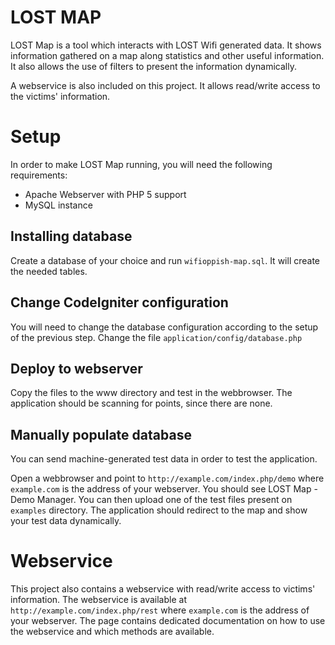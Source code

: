 LOST MAP
========

LOST Map is a tool which interacts with LOST Wifi generated data. It shows information gathered on a map along statistics and other useful information. It also allows the use of filters to present the information dynamically.

A webservice is also included on this project. It allows read/write access to the victims' information.

# Setup

In order to make LOST Map running, you will need the following requirements:

 * Apache Webserver with PHP 5 support
 * MySQL instance

## Installing database

Create a database of your choice and run `wifioppish-map.sql`. It will create the needed tables.

## Change CodeIgniter configuration

You will need to change the database configuration according to the setup of the previous step. Change the file `application/config/database.php`

## Deploy to webserver

Copy the files to the www directory and test in the webbrowser. The application should be scanning for points, since there are none. 

## Manually populate database

You can send machine-generated test data in order to test the application.

Open a webbrowser and point to `http://example.com/index.php/demo` where `example.com` is the address of your webserver. You should see LOST Map - Demo Manager. You can then upload one of the test files present on `examples` directory. The application should redirect to the map and show your test data dynamically.

# Webservice

This project also contains a webservice with read/write access to victims' information. The webservice is available at `http://example.com/index.php/rest` where `example.com` is the address of your webserver. The page contains dedicated documentation on how to use the webservice and which methods are available.
